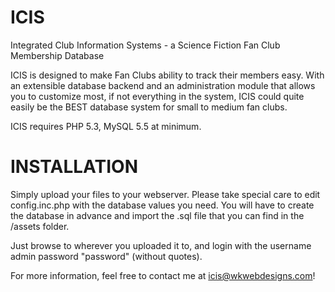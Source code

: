 ICIS
====

Integrated Club Information Systems - a Science Fiction Fan Club Membership Database

ICIS is designed to make Fan Clubs ability to track their members easy.  With an extensible database
backend and an administration module that allows you to customize most, if not everything in the system,
ICIS could quite easily be the BEST database system for small to medium fan clubs.

ICIS requires PHP 5.3, MySQL 5.5 at minimum.

INSTALLATION
============

Simply upload your files to your webserver.  Please take special care to edit config.inc.php with the
database values you need.  You will have to create the database in advance and import the .sql file that
you can find in the /assets folder.

Just browse to wherever you uploaded it to, and login with the username admin password "password" (without quotes).

For more information, feel free to contact me at icis@wkwebdesigns.com!
